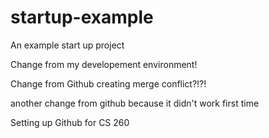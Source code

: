 # startup-example
An example start up project

Change from my developement environment!


Change from Github creating merge conflict?!?!

another change from github because it didn't work first time


Setting up Github for CS 260
